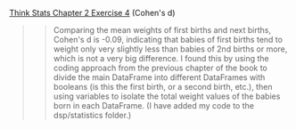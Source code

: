 [Think Stats Chapter 2 Exercise 4](http://greenteapress.com/thinkstats2/html/thinkstats2003.html#toc24) (Cohen's d)

>> Comparing the mean weights of first births and next births, Cohen's d is -0.09, indicating that babies of first births tend to weight only very slightly less than babies of 2nd births or more, which is not a very big difference. I found this by using the coding approach from the previous chapter of the book to divide the main DataFrame into different DataFrames with booleans (is this the first birth, or a second birth, etc.), then using variables to isolate the total weight values of the babies born in each DataFrame. (I have added my code to the dsp/statistics folder.)
